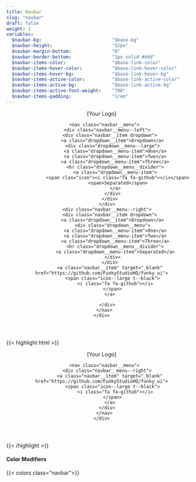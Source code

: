 ```yaml
---
title: Navbar
slug: "navbar"
draft: false
weight: 1
variables:
  $navbar-bg:                          "$base-bg"
  $navbar-height:                      "52px"
  $navbar-margin-bottom:               "0"
  $navbar-border-bottom:               "1px solid #ddd"
  $navbar-items-color:                 "$base-link-color"
  $navbar-items-hover-color:           "$base-link-hover-color"
  $navbar-items-hover-bg:              "$base-link-hover-bg"
  $navbar-items-active-color:          "$base-link-active-color"
  $navbar-items-active-bg:             "$base-link-active-bg"
  $navbar-items-active-font-weight:    "700"
  $navbar-items-padding:               "1rem"
---
```


<section>
  <header role="navbar" class="navbar navbar--unbordered navbar--light-grey">
    <div class="container">
      <div class="navbar__brand">
        <a class="navbar__item">[Your Logo]</a>
        <div class="navbar__burger">
          <span></span>
          <span></span>
          <span></span>
        </div>
      </div>

      <nav class="navbar__menu">
        <div class="navbar__menu--left">
          <div class="navbar__item dropdown">
            <a class="dropdown__item">Dropdown</a>
            <div class="dropdown__menu--large">
              <a class="dropdown__menu-item">One</a>
              <a class="dropdown__menu-item">Two</a>
              <a class="dropdown__menu-item">Three</a>
              <hr class="dropdown__menu__divider">
              <a class="dropdown__menu-item">
                <span clas="icon"><i class="fa fa-github"></i></span>
                <span>Separated</span>
              </a>
            </div>
          </div>
        </div>
        <div class="navbar__menu--right">
          <div class="navbar__item dropdown">
            <a class="dropdown__item">Dropdown</a>
            <div class="dropdown__menu">
              <a class="dropdown__menu-item">One</a>
              <a class="dropdown__menu-item">Two</a>
              <a class="dropdown__menu-item">Three</a>
              <hr class="dropdown__menu__divider">
              <a class="dropdown__menu-item">Separated</a>
            </div>
          </div>
          <a class="navbar__item" target="_blank" href="https://github.com/FunkyStudioHQ/funky_ui">
            <span class="icon--large t--black">
              <i class="fa fa-github"></i>
            </span>
          </a>

        </div>
      </nav>
    </div>
  </header>
</section>

{{< highlight html >}}
<section>
  <header role="navbar" class="navbar">
    <div class="container">
      <div class="navbar__brand">
        <a class="navbar__item">[Your Logo]</a>
        <div class="navbar__burger">
          <span></span>
          <span></span>
          <span></span>
        </div>
      </div>

      <nav class="navbar__menu">
        <div class="navbar__menu--right">
          <a class="navbar__item" target="_blank" href="https://github.com/FunkyStudioHQ/funky_ui">
            <span class="icon--large t--black">
              <i class="fa fa-github"></i>
            </span>
          </a>
        </div>
      </nav>
    </div>
  </header>
</section>
{{< /highlight >}}

<section>
  <h4 class="t--center">Color Modifiers</h4>
  {{< colors class="navbar">}}
</section>
